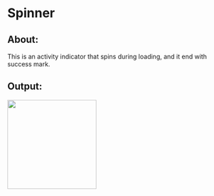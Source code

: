 # Spinner

## About: 
This is an activity indicator that spins during loading, and it end with success mark.


## Output: 




<img align="center" width="200" height="200" src="https://user-images.githubusercontent.com/20099527/134818229-3c3a5941-96df-4e4f-bad6-616952babf72.gif">
